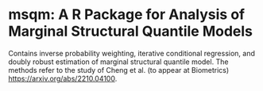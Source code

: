 # msqm: A R Package for Analysis of Marginal Structural Quantile Models

Contains inverse probability weighting, iterative conditional regression, and doubly robust estimation of marginal structural quantile model. The methods refer to the study of Cheng et al. (to appear at Biometrics) <https://arxiv.org/abs/2210.04100>.
